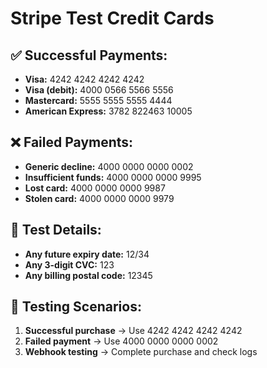 # Stripe Test Credit Cards

## ✅ Successful Payments:
- **Visa:** 4242 4242 4242 4242
- **Visa (debit):** 4000 0566 5566 5556
- **Mastercard:** 5555 5555 5555 4444
- **American Express:** 3782 822463 10005

## ❌ Failed Payments:
- **Generic decline:** 4000 0000 0000 0002
- **Insufficient funds:** 4000 0000 0000 9995
- **Lost card:** 4000 0000 0000 9987
- **Stolen card:** 4000 0000 0000 9979

## 🔧 Test Details:
- **Any future expiry date:** 12/34
- **Any 3-digit CVC:** 123
- **Any billing postal code:** 12345

## 🎯 Testing Scenarios:
1. **Successful purchase** → Use 4242 4242 4242 4242
2. **Failed payment** → Use 4000 0000 0000 0002
3. **Webhook testing** → Complete purchase and check logs
